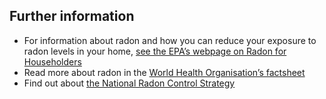 ##  Further information

  * For information about radon and how you can reduce your exposure to radon levels in your home, [ see the EPA’s webpage on Radon for Householders ](https://www.epa.ie/environment-and-you/radon/householders/)
  * Read more about radon in the [ World Health Organisation’s factsheet ](http://www.who.int/mediacentre/factsheets/fs291/en/) [ ](https://www.epa.ie/our-services/monitoring--assessment/radiation/national-radon-control-strategy/) [ ](https://www.epa.ie/our-services/monitoring--assessment/radiation/national-radon-control-strategy/)
  * Find out about [ the National Radon Control Strategy ](https://www.epa.ie/our-services/monitoring--assessment/radiation/national-radon-control-strategy/)   
